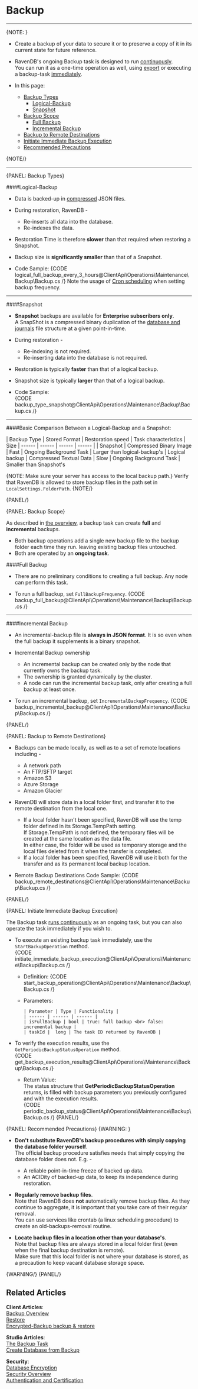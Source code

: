 ﻿# Backup
---

{NOTE: }

* Create a backup of your data to secure it or to preserve a copy of it in its current state for future reference.  

* RavenDB's ongoing Backup task is designed to run [continuously](../../../../server/ongoing-tasks/backup-overview#backup--restore-overview).  
  You can run it as a one-time operation as well, using [export](../../../../client-api/smuggler/what-is-smuggler#export) or executing a backup-task [immediately](../../../../client-api/operations/maintenance/backup/backup#initiate-immediate-backup-execution).  

* In this page:  
  * [Backup Types](../../../../client-api/operations/maintenance/backup/backup#backup-types)  
      * [Logical-Backup](../../../../client-api/operations/maintenance/backup/backup#logical-backup-or-simply-backup)  
      * [Snapshot](../../../../client-api/operations/maintenance/backup/backup#snapshot)  
  * [Backup Scope](../../../../client-api/operations/maintenance/backup/backup#backup-scope)  
      * [Full Backup](../../../../client-api/operations/maintenance/backup/backup#full-backup)  
      * [Incremental Backup](../../../../client-api/operations/maintenance/backup/backup#incremental-backup)  
  * [Backup to Remote Destinations](../../../../client-api/operations/maintenance/backup/backup#backup-to-remote-destinations)  
  * [Initiate Immediate Backup Execution](../../../../client-api/operations/maintenance/backup/backup#initiate-immediate-backup-execution)  
  * [Recommended Precautions](../../../../client-api/operations/maintenance/backup/backup#recommended-precautions)  

{NOTE/}

---

{PANEL: Backup Types}

####Logical-Backup  

* Data is backed-up in [compressed](../../../../server/ongoing-tasks/backup-overview#compression) JSON files.  

* During restoration, RavenDB -  
   * Re-inserts all data into the database.  
   * Re-indexes the data.  

* Restoration Time is therefore **slower** than that required when restoring a Snapshot.  

* Backup size is **significantly smaller** than that of a Snapshot.

* Code Sample:
  {CODE logical_full_backup_every_3_hours@ClientApi\Operations\Maintenance\Backup\Backup.cs /}
  Note the usage of [Cron scheduling](https://en.wikipedia.org/wiki/Cron) when setting backup frequency.  

---

####Snapshot

* **Snapshot** backups are available for **Enterprise subscribers only**.  
    A SnapShot is a compressed binary duplication of the [database and journals](../../../../server/storage/directory-structure#storage--directory-structure) file structure at a given point-in-time.  

* During restoration -
   * Re-indexing is not required.  
   * Re-inserting data into the database is not required.  

* Restoration is typically **faster** than that of a logical backup.  

* Snapshot size is typically **larger** than that of a logical backup.  

* Code Sample:  
  {CODE backup_type_snapshot@ClientApi\Operations\Maintenance\Backup\Backup.cs /}

---

####Basic Comparison Between a Logical-Backup and a Snapshot:

  | Backup Type | Stored Format | Restoration speed | Task characteristics | Size
  | ------ | ------ | ------ | ------ |
  | Snapshot | Compressed Binary Image | Fast | Ongoing Background Task | Larger than logical-backup's
  | Logical backup |  Compressed Textual Data | Slow | Ongoing Background Task | Smaller than Snapshot's

{NOTE: Make sure your server has access to the local backup path.}
Verify that RavenDB is allowed to store backup files in the path set in `LocalSettings.FolderPath`.
{NOTE/}



{PANEL/}

{PANEL: Backup Scope}

As described in [the overview](../../../../server/ongoing-tasks/backup-overview#backing-up-and-restoring-a-database), a backup task can create **full** and **incremental** backups.  

* Both backup operations add a single new backup file to the backup folder each time they run. leaving existing backup files untouched.  
* Both are operated by an **ongoing task**.  

####Full Backup

* There are no preliminary conditions to creating a full backup. Any node can perform this task.  

* To run a full backup, set `FullBackupFrequency`.
  {CODE backup_full_backup@ClientApi\Operations\Maintenance\Backup\Backup.cs /}

---

####Incremental Backup

* An incremental-backup file is **always in JSON format**. 
  It is so even when the full backup it supplements is a binary snapshot.  
* Incremental Backup ownership
   * An incremental backup can be created only by the node that currently owns the backup task.  
   * The ownership is granted dynamically by the cluster.  
   * A node can run the incremental backup task, only after creating a full backup at least once.  

* To run an incremental backup, set `IncrementalBackupFrequency`.
  {CODE backup_incremental_backup@ClientApi\Operations\Maintenance\Backup\Backup.cs /}

{PANEL/}

{PANEL: Backup to Remote Destinations}

* Backups can be made locally, as well as to a set of remote locations including -  
   * A network path
   * An FTP/SFTP target
   * Amazon S3 
   * Azure Storage 
   * Amazon Glacier 

* RavenDB will store data in a local folder first, and transfer it to the remote 
  destination from the local one.  
   * If a local folder hasn't been specified, RavenDB will use the 
     temp folder defined in its Storage.TempPath setting.  
     If Storage.TempPath is not defined, the temporary files 
     will be created at the same location as the data file.  
     In either case, the folder will be used as temporary storage 
     and the local files deleted from it when the transfer is completed.
   * If a local folder **has** been specified, RavenDB will use it both 
     for the transfer and as its permanent local backup location.  

* Remote Backup Destinations Code Sample:
  {CODE backup_remote_destinations@ClientApi\Operations\Maintenance\Backup\Backup.cs /}

{PANEL/}


{PANEL: Initiate Immediate Backup Execution}

The Backup task [runs continuously](../../../../server/ongoing-tasks/backup-overview#backup--restore-overview) as an ongoing task, but you can also operate the task immediately if you wish to.  

* To execute an existing backup task immediately, use the `StartBackupOperation` method.  
   {CODE initiate_immediate_backup_execution@ClientApi\Operations\Maintenance\Backup\Backup.cs /}

  * Definition:
    {CODE start_backup_operation@ClientApi\Operations\Maintenance\Backup\Backup.cs /}

  * Parameters:
    
        | Parameter | Type | Functionality |
        | ------ | ------ | ------ |
        | isFullBackup | bool | true: full backup <br> false: incremental backup |
        | taskId |  long | The task ID returned by RavenDB |


* To verify the execution results, use the `GetPeriodicBackupStatusOperation` method.  
  {CODE get_backup_execution_results@ClientApi\Operations\Maintenance\Backup\Backup.cs /}
   * Return Value:  
     The status structure that **GetPeriodicBackupStatusOperation** returns, is filled with backup parameters you previously configured and with the execution results.  
     {CODE periodic_backup_status@ClientApi\Operations\Maintenance\Backup\Backup.cs /}
{PANEL/}

{PANEL: Recommended Precautions}
{WARNING: }

* **Don't substitute RavenDB's backup procedures with simply copying the database folder yourself**.  
  The official backup procedure satisfies needs that simply copying the database folder does not. E.g. -  
   * A reliable point-in-time freeze of backed up data.  
   * An ACIDity of backed-up data, to keep its independence during restoration.  
     
* **Regularly remove backup files**.  
  Note that RavenDB does **not** automatically remove backup files. As they continue to aggregate, it is important that you take care of their regular removal.  
  You can use services like crontab (a linux scheduling procedure) to create an old-backups-removal routine.  

* **Locate backup files in a location other than your database's**.  
  Note that backup files are always stored in a local folder first (even when the final backup destination is remote).  
  Make sure that this local folder is not where your database is stored, as a precaution to keep vacant database storage space.  
     
{WARNING/}
{PANEL/}

## Related Articles  

**Client Articles**:  
[Backup Overview](../../../../server/ongoing-tasks/backup-overview)  
[Restore](../../../../client-api/operations/maintenance/backup/restore)  
[Encrypted-Backup backup & restore](../../../../client-api/operations/maintenance/backup/encrypted-backup)  

**Studio Articles**:  
[The Backup Task](../../../../studio/database/tasks/ongoing-tasks/backup-task)  
[Create Database from Backup](../../../../studio/server/databases/create-new-database/from-backup)  

**Security**:  
[Database Encryption](../../../../server/security/encryption/database-encryption)  
[Security Overview](../../../../server/security/overview)  
[Authentication and Certification](../../../../server/security/authentication/certificate-configuration)  

